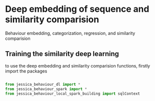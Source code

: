 # Deep embedding of sequence and similarity comparision

Behaviour embedding, categorization, regression, and similarity comparision

## Training the similarity deep learning

to use the deep embedding and similarity comparision functions, firstly import the packages

```python

from jessica_behaviour_dl import *
from jessica_behaviour_spark import * 
from jessica_behaviour_local_spark_building import sqlContext

```
